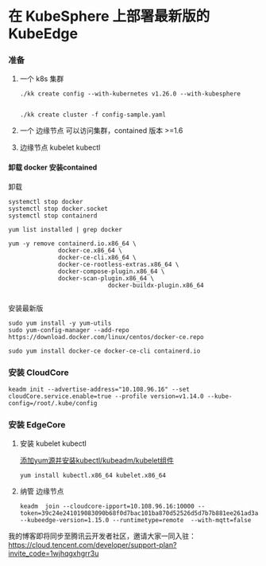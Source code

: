 # 在 KubeSphere 上部署最新版的 KubeEdge


<!--more-->

### 准备

1. 一个 k8s 集群

   ```
   ./kk create config --with-kubernetes v1.26.0 --with-kubesphere
   
   
   ./kk create cluster -f config-sample.yaml
   ```

   

2. 一个 边缘节点 可以访问集群，contained 版本 >=1.6 

3. 边缘节点 kubelet kubectl 



#### 卸载 docker 安装contained

卸载

```shell
systemctl stop docker
systemctl stop docker.socket
systemctl stop containerd

yum list installed | grep docker

yum -y remove containerd.io.x86_64 \
              docker-ce.x86_64 \
              docker-ce-cli.x86_64 \
              docker-ce-rootless-extras.x86_64 \
              docker-compose-plugin.x86_64 \
              docker-scan-plugin.x86_64 \
							docker-buildx-plugin.x86_64
							

```

安装最新版

```shell
sudo yum install -y yum-utils
sudo yum-config-manager --add-repo https://download.docker.com/linux/centos/docker-ce.repo

sudo yum install docker-ce docker-ce-cli containerd.io
```



### 安装 CloudCore

```shell
keadm init --advertise-address="10.108.96.16" --set cloudCore.service.enable=true --profile version=v1.14.0 --kube-config=/root/.kube/config
```



### 安装 EdgeCore

1. 安装 kubelet kubectl

   [添加yum源并安装kubectl/kubeadm/kubelet组件](https://blog.csdn.net/qq_14910065/article/details/132069986)

   ```shell
   yum install kubectl.x86_64 kubelet.x86_64 
   ```

2. 纳管 边缘节点

   ```shell
   keadm  join --cloudcore-ipport=10.108.96.16:10000 --token=39c24e241019083090b68f0d7bac101ba870d52526d5d7b7b881ee261ad3ac67.eyJhbGciOiJIUzI1NiIsInR5cCI6IkpXVCJ9.eyJleHAiOjE2OTk0MTA0Nzd9.rwdvDRBfU1hhzjCRoNzKhjNGx_aoVkC7U6tsYLfHP6w --kubeedge-version=1.15.0 --runtimetype=remote  --with-mqtt=false
   ```







我的博客即将同步至腾讯云开发者社区，邀请大家一同入驻：https://cloud.tencent.com/developer/support-plan?invite_code=1wjhqgxhgrr3u

